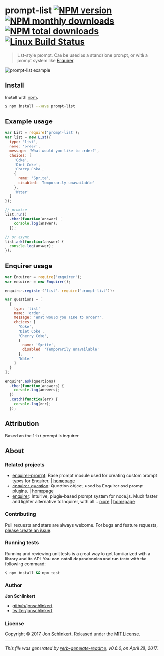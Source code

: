 # prompt-list [![NPM version](https://img.shields.io/npm/v/prompt-list.svg?style=flat)](https://www.npmjs.com/package/prompt-list) [![NPM monthly downloads](https://img.shields.io/npm/dm/prompt-list.svg?style=flat)](https://npmjs.org/package/prompt-list) [![NPM total downloads](https://img.shields.io/npm/dt/prompt-list.svg?style=flat)](https://npmjs.org/package/prompt-list) [![Linux Build Status](https://img.shields.io/travis/enquirer/prompt-list.svg?style=flat&label=Travis)](https://travis-ci.org/enquirer/prompt-list)

> List-style prompt. Can be used as a standalone prompt, or with a prompt system like [Enquirer](https://github.com/enquirer/enquirer).

![prompt-list example](https://raw.githubusercontent.com/enquirer/prompt-list/master/example.gif)

## Install

Install with [npm](https://www.npmjs.com/):

```sh
$ npm install --save prompt-list
```

## Example usage

```js
var List = require('prompt-list');
var list = new List({
  type: 'list',
  name: 'order',
  message: 'What would you like to order?',
  choices: [
    'Coke',
    'Diet Coke',
    'Cherry Coke',
    {
      name: 'Sprite',
      disabled: 'Temporarily unavailable'
    },
    'Water'
  ]
});

// promise
list.run()
  .then(function(answer) {
    console.log(answer);
  });

// or async
list.ask(function(answer) {
  console.log(answer);
});
```

## Enquirer usage

```js
var Enquirer = require('enquirer');
var enquirer = new Enquirer();

enquirer.register('list', require('prompt-list'));

var questions = [
  {
    type: 'list',
    name: 'order',
    message: 'What would you like to order?',
    choices: [
      'Coke',
      'Diet Coke',
      'Cherry Coke',
      {
        name: 'Sprite',
        disabled: 'Temporarily unavailable'
      },
      'Water'
    ]
  }
];

enquirer.ask(questions)
  .then(function(answers) {
    console.log(answers);
  })
  .catch(function(err) {
    console.log(err);
  });
```

## Attribution

Based on the `list` prompt in inquirer.

## About

### Related projects

* [enquirer-prompt](https://www.npmjs.com/package/enquirer-prompt): Base prompt module used for creating custom prompt types for Enquirer. | [homepage](https://github.com/jonschlinkert/enquirer-prompt "Base prompt module used for creating custom prompt types for Enquirer.")
* [enquirer-question](https://www.npmjs.com/package/enquirer-question): Question object, used by Enquirer and prompt plugins. | [homepage](https://github.com/enquirer/enquirer-question "Question object, used by Enquirer and prompt plugins.")
* [enquirer](https://www.npmjs.com/package/enquirer): Intuitive, plugin-based prompt system for node.js. Much faster and lighter alternative to Inquirer, with all… [more](https://github.com/enquirer/enquirer) | [homepage](https://github.com/enquirer/enquirer "Intuitive, plugin-based prompt system for node.js. Much faster and lighter alternative to Inquirer, with all the same prompt types and more, but without the bloat.")

### Contributing

Pull requests and stars are always welcome. For bugs and feature requests, [please create an issue](../../issues/new).

### Running tests

Running and reviewing unit tests is a great way to get familiarized with a library and its API. You can install dependencies and run tests with the following command:

```sh
$ npm install && npm test
```

### Author

**Jon Schlinkert**

* [github/jonschlinkert](https://github.com/jonschlinkert)
* [twitter/jonschlinkert](https://twitter.com/jonschlinkert)

### License

Copyright © 2017, [Jon Schlinkert](https://github.com/jonschlinkert).
Released under the [MIT License](LICENSE).

***

_This file was generated by [verb-generate-readme](https://github.com/verbose/verb-generate-readme), v0.6.0, on April 28, 2017._
